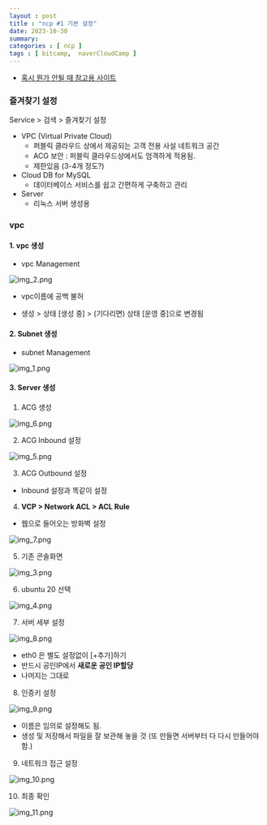 ```yaml
---
layout : post
title : "ncp #1 기본 설정"
date: 2023-10-30
summary: 
categories : [ ncp ]
tags : [ bitcamp,  naverCloudCamp ]
---
```


* [혹시 뭔가 안될 때 참고용 사이트](https://docs.3rdeyesys.com/compute/ncloud_compute_server_vpc_create.html)


### 즐겨찾기 설정

Service > 검색 > 즐겨찾기 설정

* VPC (Virtual Private Cloud)
  * 퍼블릭 클라우드 상에서 제공되는 고객 전용 사설 네트워크 공간
  * ACG 보안 : 퍼블릭 클라우드상에서도 엄격하게 적용됨.
  * 제한있음 (3-4개 정도?)
* Cloud DB for MySQL 
  * 데이터베이스 서비스를 쉽고 간편하게 구축하고 관리
* Server
  * 리눅스 서버 생성용

### vpc



#### 1. vpc 생성

* vpc Management

![img_2.png](../../assets/images/2023-10-30-study009/img_2.png)

* vpc이름에 공백 불허

* 생성 > 상태 [생성 중] > (기다리면) 상태 [운영 중]으로 변경됨 

#### 2. Subnet 생성

* subnet Management

![img_1.png](../../assets/images/2023-10-30-study009/img_1.png)


#### 3. Server 생성


1)  ACG 생성

![img_6.png](../../assets/images/2023-10-30-study009/img_6.png)

2) ACG Inbound 설정 

![img_5.png](../../assets/images/2023-10-30-study009/img_5.png)


3) ACG Outbound 설정
  * Inbound 설정과 똑같이 설정


4) **VCP > Network ACL > ACL Rule**
  * 웹으로 들어오는 방화벽 설정

![img_7.png](../../assets/images/2023-10-30-study009/img_7.png)



5) 기존 콘솔화면 

![img_3.png](../../assets/images/2023-10-30-study009/img_3.png)


6) ubuntu 20 선택

![img_4.png](../../assets/images/2023-10-30-study009/img_4.png)


7) 서버 세부 설정

![img_8.png](../../assets/images/2023-10-30-study009/img_8.png)

* eth0 은 별도 설정없이 [+추가]하기 
* 반드시 공인IP에서 **새로운 공인 IP할당**
* 나머지는 그대로

8) 인증키 설정

![img_9.png](../../assets/images/2023-10-30-study009/img_9.png)

* 이름은 임의로 설정해도 됨.
* 생성 및 저장해서 파일을 잘 보관해 놓을 것 (또 만들면 서버부터 다 다시 만들어야함.)

9) 네트워크 접근 설정

![img_10.png](../../assets/images/2023-10-30-study009/img_10.png)


10) 최종 확인

![img_11.png](../../assets/images/2023-10-30-study009/img_11.png)











